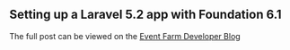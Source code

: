 ## Setting up a Laravel 5.2 app with Foundation 6.1

The full post can be viewed on the [Event Farm Developer Blog](http://blog.eventfarm.com/developers/setting-up-laravel-52-and-foundation-for-sites-61)

